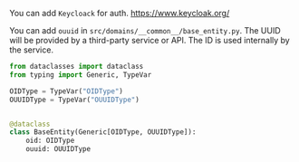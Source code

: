 You can add `Keycloack` for auth.
https://www.keycloak.org/

You can add `ouuid` in `src/domains/__common__/base_entity.py`.
The UUID will be provided by a third-party service or API. The ID is used internally by the service.

```python
from dataclasses import dataclass
from typing import Generic, TypeVar

OIDType = TypeVar("OIDType")
OUUIDType = TypeVar("OUUIDType")


@dataclass
class BaseEntity(Generic[OIDType, OUUIDType]):
    oid: OIDType
    ouuid: OUUIDType
```